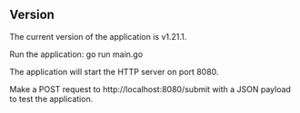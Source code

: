 ## Version
The current version of the application is v1.21.1.

Run the application:
go run main.go

The application will start the HTTP server on port 8080.

Make a POST request to http://localhost:8080/submit with a JSON payload to test the application.
